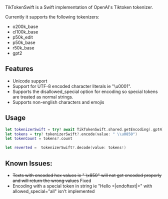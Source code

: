 TikTokenSwift is a Swift implementation of OpenAI's Tiktoken tokenizer.

Currently it supports the following tokenizers:
- o200k_base
- cl100k_base
- p50k_edit
- p50k_base
- r50k_base
- gpt2

## Features
- Unicode support
- Support for UTF-8 encoded character literals ie "\u0001".
- Supports the disallowed_special option for encoding so special tokens are treated as normal strings.
- Supports non-english characters and emojis

## Usage

```swift
let tokenizerSwift = try? await TikTokenSwift.shared.getEncoding(.gpt4)
let tokens = try? tokenizerSwift?.encode(value: " \\u0850")
let tokenCount = tokens?.count

let reverted =  tokenizerSwift?.decode(value: tokens!)
```

## Known Issues:
- ~~Texts with encoded hex values ie " \x850" will not get encoded properly and will return the wrong values~~ Fixed
- Encoding with a special token in string ie "Hello <|endoftext|>" with allowed_special="all" isn't implemented

